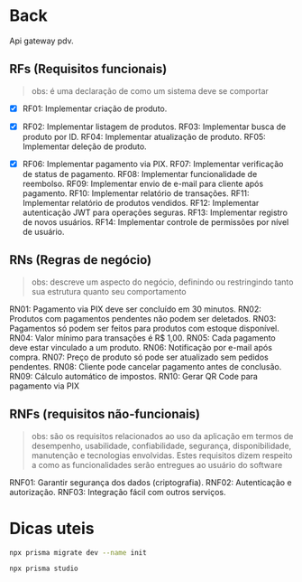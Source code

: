 # Back

Api gateway pdv.

## RFs (Requisitos funcionais) 
> obs: é uma declaração de como um sistema deve se comportar

- [x] RF01: Implementar criação de produto.
- [x] RF02: Implementar listagem de produtos.
RF03: Implementar busca de produto por ID.
RF04: Implementar atualização de produto.
RF05: Implementar deleção de produto.
- [x] RF06: Implementar pagamento via PIX.
RF07: Implementar verificação de status de pagamento.
RF08: Implementar funcionalidade de reembolso.
RF09: Implementar envio de e-mail para cliente após pagamento.
RF10: Implementar relatório de transações.
RF11: Implementar relatório de produtos vendidos.
RF12: Implementar autenticação JWT para operações seguras.
RF13: Implementar registro de novos usuários.
RF14: Implementar controle de permissões por nível de usuário.


## RNs (Regras de negócio)
> obs: descreve um aspecto do negócio, definindo ou restringindo tanto sua estrutura quanto seu comportamento

RN01: Pagamento via PIX deve ser concluído em 30 minutos.
RN02: Produtos com pagamentos pendentes não podem ser deletados.
RN03: Pagamentos só podem ser feitos para produtos com estoque disponível.
RN04: Valor mínimo para transações é R$ 1,00.
RN05: Cada pagamento deve estar vinculado a um produto.
RN06: Notificação por e-mail após compra.
RN07: Preço de produto só pode ser atualizado sem pedidos pendentes.
RN08: Cliente pode cancelar pagamento antes de conclusão.
RN09: Cálculo automático de impostos.
RN10: Gerar QR Code para pagamento via PIX

## RNFs (requisitos não-funcionais)
> obs:  são os requisitos relacionados ao uso da aplicação em termos de desempenho, usabilidade, confiabilidade, segurança, disponibilidade, manutenção e tecnologias envolvidas. Estes requisitos dizem respeito a como as funcionalidades serão entregues ao usuário do software

RNF01: Garantir segurança dos dados (criptografia).
RNF02: Autenticação e autorização.
RNF03: Integração fácil com outros serviços.


# Dicas uteis

``` bash
npx prisma migrate dev --name init

npx prisma studio
